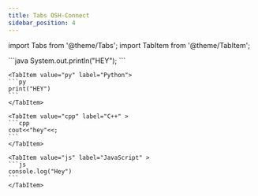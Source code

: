 ```yaml
---
title: Tabs OSH-Connect
sidebar_position: 4
---
```


import Tabs from '@theme/Tabs';
import TabItem from '@theme/TabItem';


<Tabs>
    <TabItem value="java" label="Java" default>
    ```java
    System.out.println("HEY");
    ```
    </TabItem>

    <TabItem value="py" label="Python">
    ```py
    print("HEY")
    ```
    </TabItem>

    <TabItem value="cpp" label="C++" >
    ```cpp
    cout<<"hey"<<;
    ```
    </TabItem>

    <TabItem value="js" label="JavaScript" >
    ```js
    console.log("Hey")
    ```
    </TabItem>
</Tabs>
